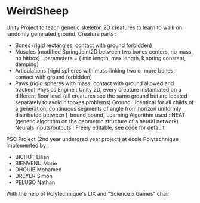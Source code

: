 # WeirdSheep
Unity Project to teach generic skeleton 2D creatures to learn to walk on randomly generated ground.
Creature parts : 
- Bones (rigid rectangles, contact with ground forbidden)
- Muscles (modified SpringJoint2D between two bones centers, no mass, no hitbox) : parameters = { min length, max length, k spring constant, damping}
- Articulations (rigid spheres with mass linking two or more bones, contact with ground forbidden)
- Paws (rigid spheres with mass, contact with ground allowed and tracked)
Physics Engine : Unity 2D, every creature instantiated on a different floor level (all creatures see the same ground but are located separately to avoid hitboxes problems)
Ground : Identical for all childs of a generation, continuous segments of angle from horizon uniformly distributed between [-bound,bound]
Learning Algorithm used : NEAT (genetic algorithm on the geometric structure of a neural network)
Neurals inputs/outputs : Freely editable, see code for default


PSC Project (2nd year undergrad year project) at école Polytechnique
Implemented by :
- BICHOT Lilian
- BIENVENU Marie
- DHOUIB Mohamed
- DREYER Simon
- PELUSO Nathan

With the help of Polytechnique's LIX and "Science x Games" chair
